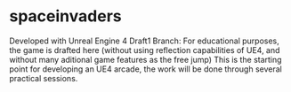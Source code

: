# spaceinvaders

Developed with Unreal Engine 4
Draft1 Branch: For educational purposes, the game is drafted here (without using reflection capabilities of UE4, and without many aditional game features as the free jump)
This is the starting point for developing an UE4 arcade, the work will be done through several practical sessions.
